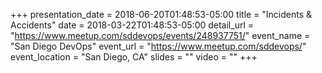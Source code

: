 +++
presentation_date = 2018-06-20T01:48:53-05:00
title = "Incidents & Accidents"
date = 2018-03-22T01:48:53-05:00
detail_url = "https://www.meetup.com/sddevops/events/248937751/"
event_name = "San Diego DevOps"
event_url = "https://www.meetup.com/sddevops/"
event_location = "San Diego, CA"
slides = ""
video = ""
+++